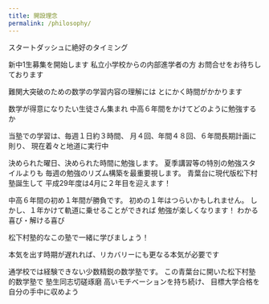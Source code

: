 ```yaml
---
title: 開設理念
permalink: /philosophy/
---
```


スタートダッシュに絶好のタイミング

新中1生募集を開始します
私立小学校からの内部進学者の方
お問合せをお待ちしております

難関大突破のための数学の学習内容の理解には
とにかく時間がかかります

数学が得意になりたい生徒さん集まれ
中高６年間をかけてどのように勉強するか

当塾での学習は、毎週１日約３時間、
月４回、年間４８回、６年間長期計画に則り、
現在着々と地道に実行中

決められた曜日、決められた時間に勉強します。
夏季講習等の特別の勉強スタイルよりも
毎週の勉強のリズム構築を最重要視します。
青葉台に現代版松下村塾誕生して
平成29年度は4月に２年目を迎えます！

中高６年間の初め１年間が勝負です。
初めの１年はつらいかもしれません。
しかし、１年かけて軌道に乗せることができれば
勉強が楽しくなります！
わかる喜び・解ける喜び

松下村塾的なこの塾で一緒に学びましょう！

本気を出す時期が遅れれば、リカバリーにも更なる本気が必要です

通学校では経験できない少数精鋭の数学塾です。
この青葉台に開いた松下村塾的数学塾で
塾生同志切磋琢磨
高いモチベーションを持ち続け、
目標大学合格を自分の手中に収めよう
